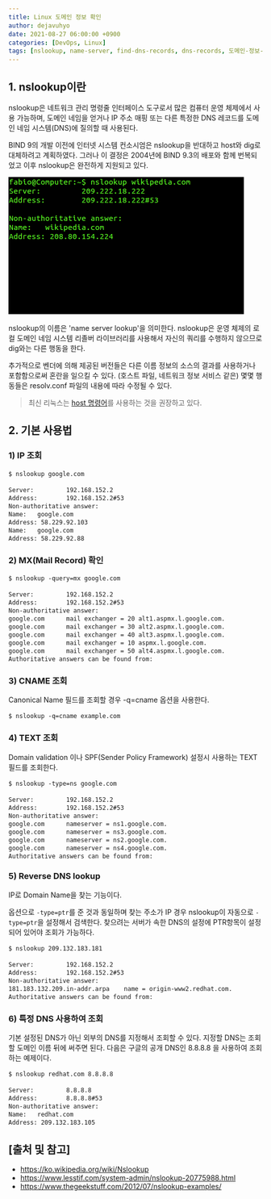 ```yaml
---
title: Linux 도메인 정보 확인
author: dejavuhyo
date: 2021-08-27 06:00:00 +0900
categories: [DevOps, Linux]
tags: [nslookup, name-server, find-dns-records, dns-records, 도메인-정보-확인, 도메인-정보]
---
```


## 1. nslookup이란
nslookup은 네트워크 관리 명령줄 인터페이스 도구로서 많은 컴퓨터 운영 체제에서 사용 가능하며, 도메인 네임을 얻거나 IP 주소 매핑 또는 다른 특정한 DNS 레코드를 도메인 네임 시스템(DNS)에 질의할 때 사용된다.

BIND 9의 개발 이전에 인터넷 시스템 컨소시엄은 nslookup을 반대하고 host와 dig로 대체하려고 계획하였다. 그러나 이 결정은 2004년에 BIND 9.3의 배포와 함께 번복되었고 이후 nslookup은 완전하게 지원되고 있다.

![nslookup](/assets/img/2021-08-27-nslookup/nslookup.png)

nslookup의 이름은 'name server lookup'을 의미한다. nslookup은 운영 체제의 로컬 도메인 네임 시스템 리졸버 라이브러리를 사용해서 자신의 쿼리를 수행하지 않으므로 dig와는 다른 행동을 한다.

추가적으로 벤더에 의해 제공된 버전들은 다른 이름 정보의 소스의 결과를 사용하거나 포함함으로써 혼란을 일으킬 수 있다. (호스트 파일, 네트워크 정보 서비스 같은) 몇몇 행동들은 resolv.conf 파일의 내용에 따라 수정될 수 있다.

> 최신 리눅스는 [host 명령어](https://www.lesstif.com/system-admin/linux-host-89555912.html)를 사용하는 것을 권장하고 있다.

## 2. 기본 사용법

### 1) IP 조회

```shell
$ nslookup google.com

Server:         192.168.152.2
Address:        192.168.152.2#53
Non-authoritative answer:
Name:   google.com
Address: 58.229.92.103
Name:   google.com
Address: 58.229.92.88
```

### 2) MX(Mail Record) 확인

```shell
$ nslookup -query=mx google.com

Server:         192.168.152.2
Address:        192.168.152.2#53
Non-authoritative answer:
google.com      mail exchanger = 20 alt1.aspmx.l.google.com.
google.com      mail exchanger = 30 alt2.aspmx.l.google.com.
google.com      mail exchanger = 40 alt3.aspmx.l.google.com.
google.com      mail exchanger = 10 aspmx.l.google.com.
google.com      mail exchanger = 50 alt4.aspmx.l.google.com.
Authoritative answers can be found from:
```

### 3) CNAME 조회
Canonical Name 필드를 조회할 경우 -q=cname 옵션을 사용한다.

```shell
$ nslookup -q=cname example.com
```

### 4) TEXT 조회
Domain validation 이나 SPF(Sender Policy Framework) 설정시 사용하는 TEXT 필드를 조회한다.

```shell
$ nslookup -type=ns google.com 

Server:         192.168.152.2
Address:        192.168.152.2#53
Non-authoritative answer:
google.com      nameserver = ns1.google.com.
google.com      nameserver = ns3.google.com.
google.com      nameserver = ns2.google.com.
google.com      nameserver = ns4.google.com.
Authoritative answers can be found from:
```

### 5) Reverse DNS lookup
IP로 Domain Name을 찾는 기능이다.

옵션으로 `-type=ptr`를 준 것과 동일하며 찾는 주소가 IP 경우 nslookup이 자동으로 `-type=ptr`을 설정해서 검색한다. 찾으려는 서버가 속한 DNS의 설정에 PTR항목이 설정되어 있어야 조회가 가능하다.

```shell
$ nslookup 209.132.183.181

Server:         192.168.152.2
Address:        192.168.152.2#53
Non-authoritative answer:
181.183.132.209.in-addr.arpa    name = origin-www2.redhat.com.
Authoritative answers can be found from:
```

### 6) 특정 DNS 사용하여 조회
기본 설정된 DNS가 아닌 외부의 DNS를 지정해서 조회할 수 있다. 지정할 DNS는 조회할 도메인 이름 뒤에 써주면 된다. 다음은 구글의 공개 DNS인 8.8.8.8 을 사용하여 조회하는 예제이다.

```shell
$ nslookup redhat.com 8.8.8.8

Server:         8.8.8.8
Address:        8.8.8.8#53
Non-authoritative answer:
Name:   redhat.com
Address: 209.132.183.105
```

## [출처 및 참고]
* <https://ko.wikipedia.org/wiki/Nslookup>
* <https://www.lesstif.com/system-admin/nslookup-20775988.html>
* <https://www.thegeekstuff.com/2012/07/nslookup-examples/>

